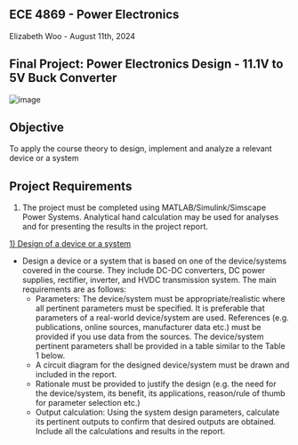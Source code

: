 ## ECE 4869 - Power Electronics
Elizabeth Woo - August 11th, 2024

## Final Project: Power Electronics Design - 11.1V to 5V Buck Converter 
![image](https://github.com/user-attachments/assets/cf184f6d-2a3a-4d0e-b49e-7d1021d31566)


## Objective 
To apply the course theory to design, implement and analyze a relevant device or a system

## Project Requirements 
1. The project must be completed using MATLAB/Simulink/Simscape Power Systems. Analytical hand
calculation may be used for analyses and for presenting the results in the project report.

<ins>1) Design of a device or a system</ins>
- Design a device or a system that is based on one of the device/systems covered in the course. They include
DC-DC converters, DC power supplies, rectifier, inverter, and HVDC transmission system. The main
requirements are as follows:
  - Parameters: The device/system must be appropriate/realistic where all pertinent parameters
must be specified. It is preferable that parameters of a real-world device/system are used.
References (e.g. publications, online sources, manufacturer data etc.) must be provided if you
use data from the sources. The device/system pertinent parameters shall be provided in a table
similar to the Table 1 below.
  - A circuit diagram for the designed device/system must be drawn and included in the report. 
  - Rationale must be provided to justify the design (e.g. the need for the device/system, its benefit,
its applications, reason/rule of thumb for parameter selection etc.)
  - Output calculation: Using the system design parameters, calculate its pertinent outputs to
confirm that desired outputs are obtained. Include all the calculations and results in the report.
